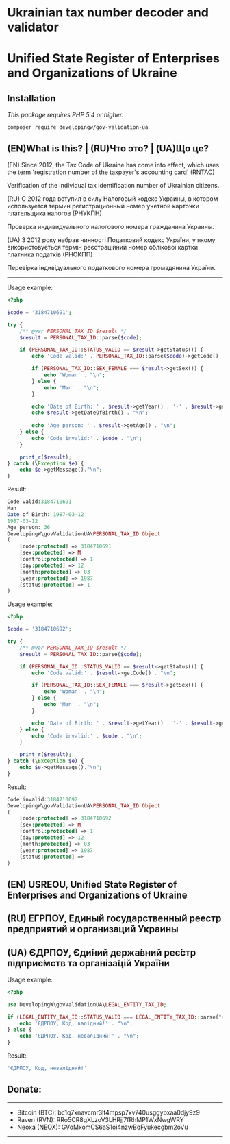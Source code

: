 # Ukrainian tax number decoder and validator
# Unified State Register of Enterprises and Organizations of Ukraine

## Installation
_This package requires PHP 5.4 or higher._

```shell
composer require developingw/gov-validation-ua
```

(EN)What is this? | (RU)Что это? | (UA)Що це?
-------------

(EN) Since 2012, the Tax Code of Ukraine has come into effect, which uses the term 'registration number of the taxpayer's accounting card' (RNTAC)

Verification of the individual tax identification number of Ukrainian citizens.

(RU) С 2012 года вступил в силу Налоговый кодекс Украины, в котором используется термин регистрационный номер учетной карточки плательщика налогов (РНУКПН)

Проверка индивидуального налогового номера гражданина Украины.


(UA) З 2012 року набрав чинності Податковий кодекс України, у якому використовується термін реєстраційний номер облікової картки платника податків (РНОКПП)

Перевірка індивідуального податкового номера громадянина України.

-------------

Usage example:
```php
<?php

$code = '3184710691';

try {
    /** @var PERSONAL_TAX_ID $result */
    $result = PERSONAL_TAX_ID::parse($code);

    if (PERSONAL_TAX_ID::STATUS_VALID == $result->getStatus()) {
        echo 'Code valid:' . PERSONAL_TAX_ID::parse($code)->getCode() . "\n";

        if (PERSONAL_TAX_ID::SEX_FEMALE === $result->getSex()) {
            echo 'Woman' . "\n";
        } else {
            echo 'Man' . "\n";
        }

        echo 'Date of Birth: ' . $result->getYear() . '-' . $result->getMonth() . '-' . $result->getDay() . "\n";
        echo $result->getDateOfBirth() . "\n";
        
        echo 'Age person: ' . $result->getAge() . "\n";
    } else {
        echo 'Code invalid:' . $code . "\n";
    }

    print_r($result);
} catch (\Exception $e) {
    echo $e->getMessage()."\n";
}

```

Result:
```php
Code valid:3184710691
Man
Date of Birth: 1987-03-12
1987-03-12
Age person: 36
DevelopingW\govValidationUA\PERSONAL_TAX_ID Object
(
    [code:protected] => 3184710691
    [sex:protected] => M
    [control:protected] => 1
    [day:protected] => 12
    [month:protected] => 03
    [year:protected] => 1987
    [status:protected] => 1
)

```

Usage example:
```php
<?php

$code = '3184710692';

try {
    /** @var PERSONAL_TAX_ID $result */
    $result = PERSONAL_TAX_ID::parse($code);

    if (PERSONAL_TAX_ID::STATUS_VALID == $result->getStatus()) {
        echo 'Code valid:' . $result->getCode() . "\n";

        if (PERSONAL_TAX_ID::SEX_FEMALE === $result->getSex()) {
            echo 'Woman' . "\n";
        } else {
            echo 'Man' . "\n";
        }

        echo 'Date of Birth: ' . $result->getYear() . '-' . $result->getMonth() . '-' . $result->getDay() . "\n";
    } else {
        echo 'Code invalid:' . $code . "\n";
    }

    print_r($result);
} catch (\Exception $e) {
    echo $e->getMessage()."\n";
}

```

Result:
```php
Code invalid:3184710692
DevelopingW\govValidationUA\PERSONAL_TAX_ID Object
(
    [code:protected] => 3184710692
    [sex:protected] => M
    [control:protected] => 1
    [day:protected] => 12
    [month:protected] => 03
    [year:protected] => 1987
    [status:protected] => 
)
```

(EN) USREOU, Unified State Register of Enterprises and Organizations of Ukraine
-------------

(RU) ЕГРПОУ, Единый государственный реестр предприятий и организаций Украины
-------------

(UA) ЄДРПОУ, Єди́ний держа́вний реє́стр підприє́мств та організа́цій Украї́ни
-------------

Usage example:
```php
<?php

use DevelopingW\govValidationUA\LEGAL_ENTITY_TAX_ID;

if (LEGAL_ENTITY_TAX_ID::STATUS_VALID === LEGAL_ENTITY_TAX_ID::parse("40870076")->getStatus()) {
    echo 'ЄДРПОУ, Код, валідний!' . "\n";
} else {
    echo 'ЄДРПОУ, Код, невалідний!' . "\n";
}
```

Result:
```php
'ЄДРПОУ, Код, невалідний!'
```

Donate:
------------
***
* Bitcoin (BTC): bc1q7xnavcmr3lt4mpsp7xv740usggypxaa0djy9z9
* Raven (RVN): RRo5CR8gXLzoV3LHRjj7fRhMP1WxNwgWRY
* Neoxa (NEOX): GVoMxomCS6aS1oi4nzwBqFyukecgbm2oVu
***